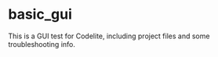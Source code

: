 # basic_gui
This is a GUI test for Codelite, including project files and some troubleshooting info.
